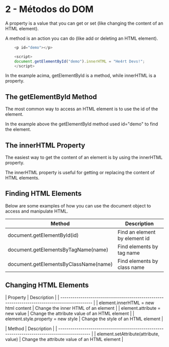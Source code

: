 # 2 - Métodos do DOM




A property is a value that you can get or set (like changing the content of an HTML element).

A method is an action you can do (like add or deleting an HTML element).

```javascript
    <p id="demo"></p>

    <script>
    document.getElementById("demo").innerHTML = "He4rt Devs!";
    </script>
```

In the example acima, getElementById is a method, while innerHTML is a property.

## The getElementById Method

The most common way to access an HTML element is to use the id of the element.

In the example above the getElementById method used id="demo" to find the element.



## The innerHTML Property

The easiest way to get the content of an element is by using the innerHTML property.

The innerHTML property is useful for getting or replacing the content of HTML elements.


## Finding HTML Elements

Below are some examples of how you can use the document object to access and manipulate HTML.

| Method                                 |  Description                   |
| -------------------------------------- | ------------------------------ |
| document.getElementById(id)            |  Find an element by element id |
| document.getElementsByTagName(name)    |  Find elements by tag name     |
| document.getElementsByClassName(name)  |  Find elements by class name   |

## Changing HTML Elements

| Property                                  |	Description                                      | 
| ---------------------------------------------------------------------------------------------- |
| element.innerHTML =  new html content	    |    Change the inner HTML of an element             |
| element.attribute = new value	            |    Change the attribute value of an HTML element   |
| element.style.property = new style	    |    Change the style of an HTML element             |

| Method	                                |   Description                                      |
| ---------------------------------------------------------------------------------------------- |
| element.setAttribute(attribute, value)	|   Change the attribute value of an HTML element    |
